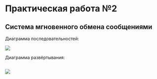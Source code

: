 # Практическая работа №2
## Система мгновенного обмена сообщениями
Диаграмма последовательностей:

![](https://github.com/anyam/TMP/blob/main/lab2/послед.png)

Диаграмма развёртывания:

![](https://github.com/anyam/TMP/blob/main/lab2/разв.png)
---
